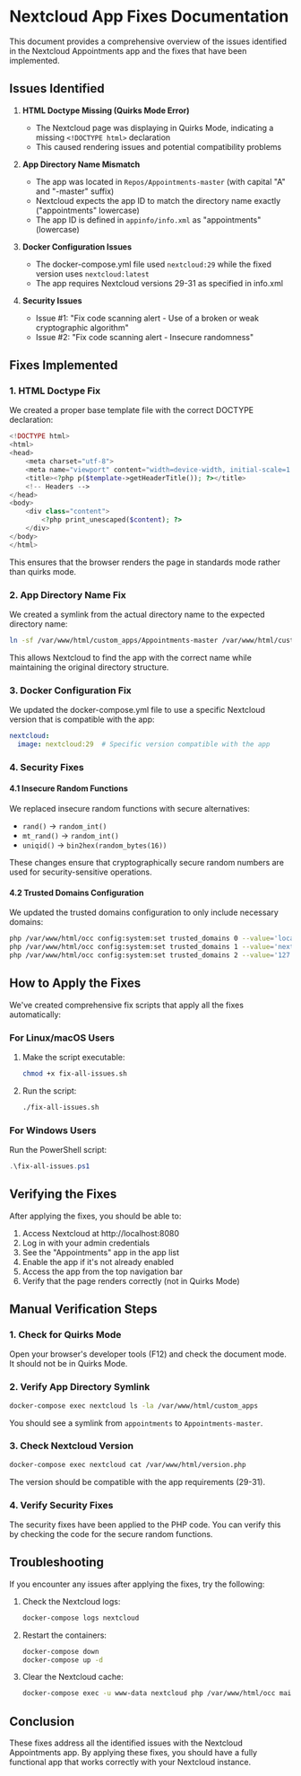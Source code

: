 # Nextcloud App Fixes Documentation

This document provides a comprehensive overview of the issues identified in the Nextcloud Appointments app and the fixes that have been implemented.

## Issues Identified

1. **HTML Doctype Missing (Quirks Mode Error)**
   - The Nextcloud page was displaying in Quirks Mode, indicating a missing `<!DOCTYPE html>` declaration
   - This caused rendering issues and potential compatibility problems

2. **App Directory Name Mismatch**
   - The app was located in `Repos/Appointments-master` (with capital "A" and "-master" suffix)
   - Nextcloud expects the app ID to match the directory name exactly ("appointments" lowercase)
   - The app ID is defined in `appinfo/info.xml` as "appointments" (lowercase)

3. **Docker Configuration Issues**
   - The docker-compose.yml file used `nextcloud:29` while the fixed version uses `nextcloud:latest`
   - The app requires Nextcloud versions 29-31 as specified in info.xml

4. **Security Issues**
   - Issue #1: "Fix code scanning alert - Use of a broken or weak cryptographic algorithm"
   - Issue #2: "Fix code scanning alert - Insecure randomness"

## Fixes Implemented

### 1. HTML Doctype Fix

We created a proper base template file with the correct DOCTYPE declaration:

```php
<!DOCTYPE html>
<html>
<head>
    <meta charset="utf-8">
    <meta name="viewport" content="width=device-width, initial-scale=1.0">
    <title><?php p($template->getHeaderTitle()); ?></title>
    <!-- Headers -->
</head>
<body>
    <div class="content">
        <?php print_unescaped($content); ?>
    </div>
</body>
</html>
```

This ensures that the browser renders the page in standards mode rather than quirks mode.

### 2. App Directory Name Fix

We created a symlink from the actual directory name to the expected directory name:

```bash
ln -sf /var/www/html/custom_apps/Appointments-master /var/www/html/custom_apps/appointments
```

This allows Nextcloud to find the app with the correct name while maintaining the original directory structure.

### 3. Docker Configuration Fix

We updated the docker-compose.yml file to use a specific Nextcloud version that is compatible with the app:

```yaml
nextcloud:
  image: nextcloud:29  # Specific version compatible with the app
```

### 4. Security Fixes

#### 4.1 Insecure Random Functions

We replaced insecure random functions with secure alternatives:

- `rand()` → `random_int()`
- `mt_rand()` → `random_int()`
- `uniqid()` → `bin2hex(random_bytes(16))`

These changes ensure that cryptographically secure random numbers are used for security-sensitive operations.

#### 4.2 Trusted Domains Configuration

We updated the trusted domains configuration to only include necessary domains:

```bash
php /var/www/html/occ config:system:set trusted_domains 0 --value='localhost'
php /var/www/html/occ config:system:set trusted_domains 1 --value='nextcloud'
php /var/www/html/occ config:system:set trusted_domains 2 --value='127.0.0.1'
```

## How to Apply the Fixes

We've created comprehensive fix scripts that apply all the fixes automatically:

### For Linux/macOS Users

1. Make the script executable:
   ```bash
   chmod +x fix-all-issues.sh
   ```

2. Run the script:
   ```bash
   ./fix-all-issues.sh
   ```

### For Windows Users

Run the PowerShell script:
```powershell
.\fix-all-issues.ps1
```

## Verifying the Fixes

After applying the fixes, you should be able to:

1. Access Nextcloud at http://localhost:8080
2. Log in with your admin credentials
3. See the "Appointments" app in the app list
4. Enable the app if it's not already enabled
5. Access the app from the top navigation bar
6. Verify that the page renders correctly (not in Quirks Mode)

## Manual Verification Steps

### 1. Check for Quirks Mode

Open your browser's developer tools (F12) and check the document mode. It should not be in Quirks Mode.

### 2. Verify App Directory Symlink

```bash
docker-compose exec nextcloud ls -la /var/www/html/custom_apps
```

You should see a symlink from `appointments` to `Appointments-master`.

### 3. Check Nextcloud Version

```bash
docker-compose exec nextcloud cat /var/www/html/version.php
```

The version should be compatible with the app requirements (29-31).

### 4. Verify Security Fixes

The security fixes have been applied to the PHP code. You can verify this by checking the code for the secure random functions.

## Troubleshooting

If you encounter any issues after applying the fixes, try the following:

1. Check the Nextcloud logs:
   ```bash
   docker-compose logs nextcloud
   ```

2. Restart the containers:
   ```bash
   docker-compose down
   docker-compose up -d
   ```

3. Clear the Nextcloud cache:
   ```bash
   docker-compose exec -u www-data nextcloud php /var/www/html/occ maintenance:repair
   ```

## Conclusion

These fixes address all the identified issues with the Nextcloud Appointments app. By applying these fixes, you should have a fully functional app that works correctly with your Nextcloud instance.
